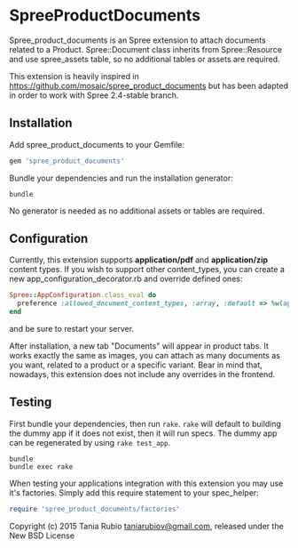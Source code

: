 SpreeProductDocuments
=====================

Spree_product_documents is an Spree extension to attach documents related to a Product. Spree::Document class inherits from Spree::Resource and use spree_assets table, so no additional tables or assets are required. 

This extension is heavily inspired in https://github.com/mosaic/spree_product_documents but has been adapted in order to work with Spree 2.4-stable branch. 

Installation
------------

Add spree_product_documents to your Gemfile:

```ruby
gem 'spree_product_documents'
```

Bundle your dependencies and run the installation generator:

```shell
bundle
```

No generator is needed as no additional assets or tables are required. 


Configuration
-------

Currently, this extension supports **application/pdf** and **application/zip** content types. If you wish to support other content_types, you can create a new app_configuration_decorator.rb and override defined ones:

```ruby
Spree::AppConfiguration.class_eval do
  preference :allowed_document_content_types, :array, :default => %w(application/pdf application/zip)
end
```
and be sure to restart your server. 

After installation, a new tab "Documents" will appear in product tabs. It works exactly the same as images, you can attach as many documents as you want, related to a product or a specific variant. 
Bear in mind that, nowadays, this extension does not include any overrides in the frontend.  


Testing
-------

First bundle your dependencies, then run `rake`. `rake` will default to building the dummy app if it does not exist, then it will run specs. The dummy app can be regenerated by using `rake test_app`.

```shell
bundle
bundle exec rake
```

When testing your applications integration with this extension you may use it's factories.
Simply add this require statement to your spec_helper:

```ruby
require 'spree_product_documents/factories'
```

Copyright (c) 2015 Tania Rubio <taniarubiov@gmail.com>, released under the New BSD License

